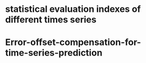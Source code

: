 # statistical evaluation indexes of different times series
# Error-offset-compensation-for-time-series-prediction
